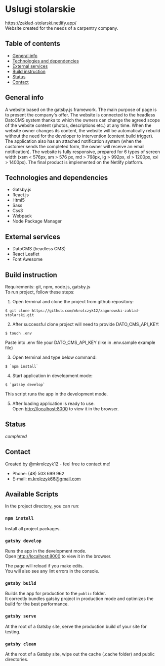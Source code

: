 # Uslugi stolarskie
https://zaklad-stolarski.netlify.app/ <br />
Website created for the needs of a carpentry company.

## Table of contents

- [General info](#general-info)
- [Technologies and dependencies](#technologies-and-dependencies)
- [External services](#external-services)
- [Build instruction](#build-instruction)
- [Status](#status)
- [Contact](#contact)

## General info
A website based on the gatsby.js framework. The main purpose of page is to present the company's offer. The website is connected to the headless DatoCMS system thanks to which the owners can change the agreed scope of the website content (photos, descriptions etc.) at any time. When the website owner changes its content, the website will be automatically rebuild without the need for the developer to intervention (content build trigger). The application also has an attached notification system (when the customer sends the completed form, the owner will receive an email notification). The website is fully responsive, prepared for 6 types of screen width (xsm < 576px, sm > 576 px, md > 768px, lg > 992px, xl > 1200px, xxl > 1400px). The final product is implemented on the Netlify platform.

## Technologies and dependencies

- Gatsby.js
- React.js
- Html5
- Sass
- Css3
- Webpack
- Node Package Manager

## External services
- DatoCMS (headless CMS)
- React Leaflet
- Font Awesome

## Build instruction

Requirements: git, npm, node.js, gatsby.js <br />
To run project, follow these steps: <br />

1. Open terminal and clone the project from github repository:

```
$ git clone https://github.com/mkrolczyk12/zagorowski-zaklad-stolarski.git
```

2. After successful clone project will need to provide DATO_CMS_API_KEY:

```
$ touch .env
```
Paste into .env file your DATO_CMS_API_KEY (like in .env.sample example file)

3. Open terminal and type below command:

```
$ `npm install`
```

4. Start application in development mode:

```
$ `gatsby develop`
```
This script runs the app in the development mode.<br />

5. After loading application is ready to use.<br />
Open [http://localhost:8000](http://localhost:8000) to view it in the browser.

## Status

_completed_

## Contact

Created by @mkrolczyk12 - feel free to contact me!

- Phone: (48) 503 699 962
- E-mail: m.krolczyk66@gmail.com

## Available Scripts

In the project directory, you can run:

### `npm install`

Install all project packages.<br />

### `gatsby develop`

Runs the app in the development mode.<br />
Open [http://localhost:8000](http://localhost:8000) to view it in the browser.

The page will reload if you make edits.<br />
You will also see any lint errors in the console.

### `gatsby build`

Builds the app for production to the `public` folder.<br />
It correctly bundles gatsby project in production mode and optimizes the build for the best performance.

### `gatsby serve`

At the root of a Gatsby site, serve the production build of your site for testing.<br />

### `gatsby clean`

At the root of a Gatsby site, wipe out the cache (.cache folder) and public directories.<br />

